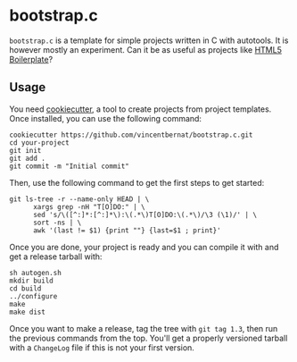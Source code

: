 bootstrap.c
===========

`bootstrap.c` is a template for simple projects written in C with
autotools. It is however mostly an experiment. Can it be as useful as
projects like [HTML5 Boilerplate][]?

[HTML5 Boilerplate]: http://html5boilerplate.com/

Usage
-----

You need [cookiecutter][], a tool to create projects from project
templates. Once installed, you can use the following command:

    cookiecutter https://github.com/vincentbernat/bootstrap.c.git
    cd your-project
    git init
    git add .
    git commit -m "Initial commit"

[cookiecutter]: https://github.com/audreyr/cookiecutter

Then, use the following command to get the first steps to get started:

    git ls-tree -r --name-only HEAD | \
          xargs grep -nH "T[O]DO:" | \
          sed 's/\([^:]*:[^:]*\):\(.*\)T[O]DO:\(.*\)/\3 (\1)/' | \
          sort -ns | \
          awk '(last != $1) {print ""} {last=$1 ; print}'

Once you are done, your project is ready and you can compile it with
and get a release tarball with:

    sh autogen.sh
    mkdir build
    cd build
    ../configure
    make
    make dist

Once you want to make a release, tag the tree with `git tag 1.3`, then
run the previous commands from the top. You'll get a properly
versioned tarball with a `ChangeLog` file if this is not your first
version.
